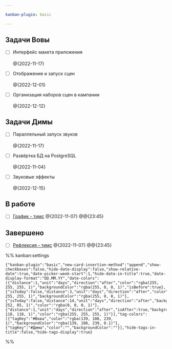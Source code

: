 ```yaml
---

kanban-plugin: basic

---
```


## Задачи Вовы

- [ ] Интерфейс макета приложения <br><br>@{2022-11-17}
- [ ] Отображение и запуск сцен<br><br>@{2022-12-01}
- [ ] Организация наборов сцен в кампании<br><br>@{2022-12-12}


## Задачи Димы

- [ ] Параллельный запуск звуков <br><br>@{2022-11-17}
- [ ] Развёртка БД на PostgreSQL<br><br>@{2022-11-04}
- [ ] Звуковые эффекты<br><br>@{2022-12-15}


## В работе

- [ ] [График - тимс](https://teams.microsoft.com/_#/school/tab::3717002657/19:fBnCvoy06PK9FkAOj7Sy_fQfIf5S1IJsYgyqLqjXE4s1@thread.tacv2?threadId=19:fBnCvoy06PK9FkAOj7Sy_fQfIf5S1IJsYgyqLqjXE4s1@thread.tacv2&messageId=classroom&ctx=channel&isTeamLevelApp=true) @{2022-11-07} @@{23:45}


## Завершено

- [ ] [Рефлексия - тимс](https://teams.microsoft.com/_#/school/tab::3717002657/19:fBnCvoy06PK9FkAOj7Sy_fQfIf5S1IJsYgyqLqjXE4s1@thread.tacv2?threadId=19:fBnCvoy06PK9FkAOj7Sy_fQfIf5S1IJsYgyqLqjXE4s1@thread.tacv2&messageId=classroom&ctx=channel&isTeamLevelApp=true) @{2022-11-07} @@{23:45}




%% kanban:settings
```
{"kanban-plugin":"basic","new-card-insertion-method":"append","show-checkboxes":false,"hide-date-display":false,"show-relative-date":true,"date-picker-week-start":1,"hide-date-in-title":true,"date-display-format":"DD.MM.YY","date-colors":[{"distance":1,"unit":"days","direction":"after","color":"rgba(255, 255, 255, 1)","backgroundColor":"rgba(255, 0, 0, 1)","isBefore":true},{"isToday":false,"distance":3,"unit":"days","direction":"after","color":"rgba(255, 255, 255, 1)","backgroundColor":"rgba(255, 0, 0, 1)"},{"isToday":false,"distance":14,"unit":"days","direction":"after","backgroundColor":"rgba(255, 252, 85, 1)","color":"rgba(0, 0, 0, 1)"},{"distance":1,"unit":"days","direction":"after","isAfter":true,"backgroundColor":"rgba(118, 118, 118, 1)","color":"rgba(255, 255, 255, 1)"}],"tag-colors":[{"tagKey":"#Вова","color":"rgba(139, 108, 239, 1)","backgroundColor":"rgba(139, 108, 239, 0.1)"},{"tagKey":"#Дима","color":"","backgroundColor":""}],"hide-tags-in-title":false,"hide-tags-display":true}
```
%%